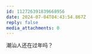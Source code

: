 ```yaml
---
id: 112726391839668956
date: 2024-07-04T04:43:54.867Z
reply: false
media_attachments: 0
---
```


潮汕人还在过年吗？

